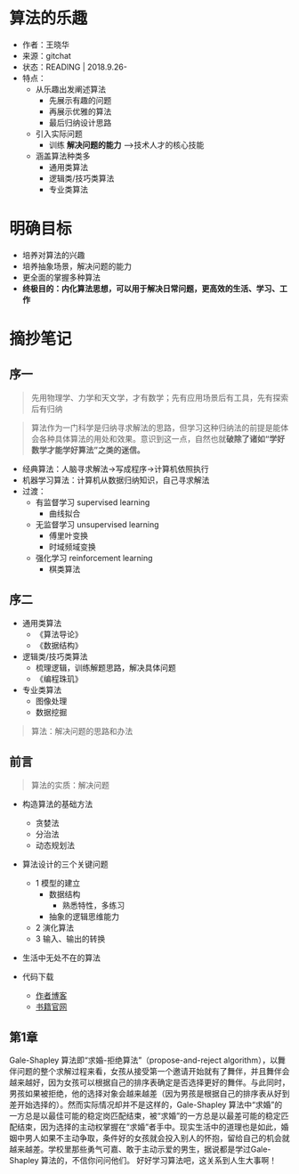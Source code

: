 # 算法的乐趣
[time]:<20180926>
* 作者：王晓华
* 来源：gitchat
* 状态：READING | 2018.9.26-
* 特点：
    * 从乐趣出发阐述算法
        * 先展示有趣的问题
        * 再展示优雅的算法
        * 最后归纳设计思路
    * 引入实际问题
        * 训练 **解决问题的能力** -->技术人才的核心技能
    * 涵盖算法种类多
        * 通用类算法
        * 逻辑类/技巧类算法
        * 专业类算法

# 明确目标

- 培养对算法的兴趣
- 培养抽象场景，解决问题的能力
- 更全面的掌握多种算法
- **终极目的：内化算法思想，可以用于解决日常问题，更高效的生活、学习、工作**

# 摘抄笔记

## 序一

> 先用物理学、力学和天文学，才有数学；先有应用场景后有工具，先有探索后有归纳

> 算法作为一门科学是归纳寻求解法的思路，但学习这种归纳法的前提是能体会各种具体算法的用处和效果。意识到这一点，自然也就**破除了诸如“学好数学才能学好算法”之类的迷信。**

- 经典算法：人脑寻求解法->写成程序->计算机依照执行
- 机器学习算法：计算机从数据归纳知识，自己寻求解法
- 过渡：
    - 有监督学习 supervised learning
        - 曲线拟合
    - 无监督学习 unsupervised learning
        - 傅里叶变换
        - 时域频域变换
    - 强化学习 reinforcement learning
        - 棋类算法

## 序二

* 通用类算法
    * 《算法导论》
    * 《数据结构》
* 逻辑类/技巧类算法
    * 梳理逻辑，训练解题思路，解决具体问题
    * 《编程珠玑》
* 专业类算法
    * 图像处理
    * 数据挖掘

> 算法：解决问题的思路和办法

## 前言

> 算法的实质：解决问题

- 构造算法的基础方法
    - 贪婪法
    - 分治法
    - 动态规划法
- 算法设计的三个关键问题
    - 1 模型的建立
        - 数据结构
            - 熟悉特性，多练习
        - 抽象的逻辑思维能力
    - 2 演化算法
    - 3 输入、输出的转换
- 生活中无处不在的算法

- 代码下载
    - [作者博客](http://blog.csdn.net/orbit/)
    - [书籍官网](www.iTuring.cn/book/1605)

## 第1章



Gale-Shapley 算法即“求婚-拒绝算法”（propose-and-reject algorithm），以舞伴问题的整个求解过程来看，女孩从接受第一个邀请开始就有了舞伴，并且舞伴会越来越好，因为女孩可以根据自己的排序表确定是否选择更好的舞伴。与此同时，男孩如果被拒绝，他的选择对象会越来越差（因为男孩是根据自己的排序表从好到差开始选择的）。然而实际情况却并不是这样的，Gale-Shapley 算法中“求婚”的一方总是以最佳可能的稳定岗匹配结束，被“求婚”的一方总是以最差可能的稳定匹配结束，因为选择的主动权掌握在“求婚”者手中。现实生活中的道理也是如此，婚姻中男人如果不主动争取，条件好的女孩就会投入别人的怀抱，留给自己的机会就越来越差。学校里那些勇气可嘉、敢于主动示爱的男生，据说都是学过Gale-Shapley 算法的，不信你问问他们。
好好学习算法吧，这关系到人生大事啊！



